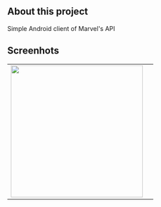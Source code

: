 ## About this project
Simple Android client of Marvel's API

## Screenhots
<div align="center"> 
<center> 
<table border="0" cellpadding="0" cellspacing="0" width="100"> 
<tr> 
<td><img src="https://user-images.githubusercontent.com/1139856/33733543-fe09926a-db81-11e7-86c8-8cc5a442a112.png" width="300"></td> 
<td></td> 
</tr> 
</table> 
</center> 
</div>
